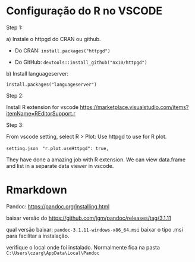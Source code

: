 # Configuração do R no VSCODE


Step 1:

a) Instale o httpgd do CRAN ou github.
 - Do CRAN:
   `install.packages("httpgd")`

 - Do GitHub:
   `devtools::install_github("nx10/httpgd")`

b) Install languageserver:

`install.packages("languageserver")`

Step 2:

Install R extension for vscode
https://marketplace.visualstudio.com/items?itemName=REditorSupport.r

Step 3:

From vscode setting, select R > Plot: Use httpgd to use for R plot.

`setting.json`
` "r.plot.useHttpgd": true,`

They have done a amazing job with R extension. We can view data.frame and list in a separate data viewer in vscode.

# Rmarkdown

Pandoc: https://pandoc.org/installing.html

baixar versão do https://github.com/jgm/pandoc/releases/tag/3.1.11

qual versão baixar: `pandoc-3.1.11-windows-x86_64.msi`
 baixar o tipo .msi para facilitar a instalação.

verifique o local onde foi instalado. Normalmente fica na pasta
`C:\Users\czarg\AppData\Local\Pandoc`
